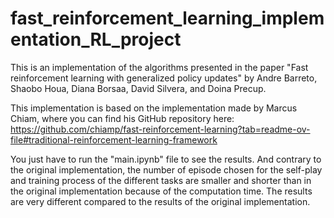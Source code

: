 # fast_reinforcement_learning_implementation_RL_project

This is an implementation of the algorithms presented in the paper "Fast reinforcement learning with generalized
policy updates" by Andre Barreto, Shaobo Houa, Diana Borsaa, David Silvera, and Doina Precup.

This implementation is based on the implementation made by Marcus Chiam, where you can find his GitHub repository here:
https://github.com/chiamp/fast-reinforcement-learning?tab=readme-ov-file#traditional-reinforcement-learning-framework

You just have to run the "main.ipynb" file to see the results. 
And contrary to the original implementation, the number of episode chosen for the self-play and training process of the different tasks are smaller and shorter than in the original implementation because of the computation time. The results are very different compared to the results of the original implementation.
